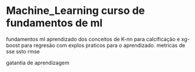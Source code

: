 # Machine_Learning curso de fundamentos de ml 
fundamentos ml aprendizado dos conceitos de K-nn para calcificação e 
xg-boost para regresão com explos praticos para o aprendizado.
 metricas de sse ssto rmse 

gatantia de aprendizagem 